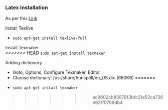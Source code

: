 ### Latex Installation

As per this [Link](http://milq.github.io/install-latex-ubuntu-debian/)

Install Texlive  
- `sudo apt-get install texlive-full`

Install Texmaker  
<<<<<<< HEAD
```sudo apt-get install texmaker```

Adding dictionary
* Goto, Options, Configure Texmaker, Editor
* Choose dictionary: /usr/share/hunspell/en_US.dic (680KB)
=======
- `sudo apt-get install texmaker`
>>>>>>> ac9602cb85878f3bfc21e52ca736e921f0769db4

